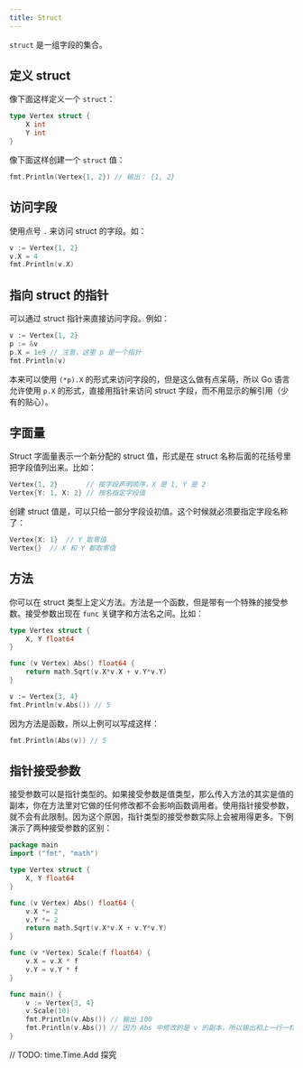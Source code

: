 ```yaml
---
title: Struct
---
```


`struct` 是一组字段的集合。

## 定义 struct

像下面这样定义一个 `struct`：

```go
type Vertex struct {
	X int
	Y int
}
```

像下面这样创建一个 `struct` 值：

```go
fmt.Println(Vertex{1, 2}) // 输出： {1, 2}
```

## 访问字段

使用点号 `.` 来访问 struct 的字段。如：

```go
v := Vertex{1, 2}
v.X = 4
fmt.Println(v.X)
```

## 指向 struct 的指针

可以通过 struct 指针来直接访问字段。例如：

```go
v := Vertex{1, 2}
p := &v
p.X = 1e9 // 注意，这里 p 是一个指针
fmt.Println(v)
```

本来可以使用 `(*p).X` 的形式来访问字段的，但是这么做有点呆萌，所以 Go 语言允许使用 `p.X` 的形式，直接用指针来访问 struct 字段，而不用显示的解引用（少有的贴心）。

## 字面量

Struct 字面量表示一个新分配的 struct 值，形式是在 struct 名称后面的花括号里把字段值列出来。比如：

```go
Vertex{1, 2}       // 按字段声明顺序，X 是 1, Y 是 2
Vertex{Y: 1, X: 2} // 按名指定字段值
```

创建 struct 值是，可以只给一部分字段设初值。这个时候就必须要指定字段名称了：

```go
Vertex{X: 1}  // Y 取零值
Vertex{}  // X 和 Y 都取零值
```

## 方法

你可以在 struct 类型上定义方法。方法是一个函数，但是带有一个特殊的接受参数。接受参数出现在 `func` 关键字和方法名之间。比如：

```go
type Vertex struct {
	X, Y float64
}

func (v Vertex) Abs() float64 {
	return math.Sqrt(v.X*v.X + v.Y*v.Y)
}

v := Vertex{3, 4}
fmt.Println(v.Abs()) // 5
```

因为方法是函数，所以上例可以写成这样：

```go
fmt.Println(Abs(v)) // 5
```

## 指针接受参数

接受参数可以是指针类型的。如果接受参数是值类型，那么传入方法的其实是值的副本，你在方法里对它做的任何修改都不会影响函数调用者。使用指针接受参数，就不会有此限制。因为这个原因，指针类型的接受参数实际上会被用得更多。下例演示了两种接受参数的区别：

```go
package main
import ("fmt", "math")

type Vertex struct {
	X, Y float64
}

func (v Vertex) Abs() float64 {
	v.X *= 2
	v.Y *= 2
	return math.Sqrt(v.X*v.X + v.Y*v.Y)
}

func (v *Vertex) Scale(f float64) {
	v.X = v.X * f
	v.Y = v.Y * f
}

func main() {
	v := Vertex{3, 4}
	v.Scale(10)
	fmt.Println(v.Abs()) // 输出 100
	fmt.Println(v.Abs()) // 因为 Abs 中修改的是 v 的副本，所以输出和上一行一样
}
```

// TODO: time.Time.Add 探究